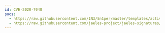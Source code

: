 ```yaml
---
id: CVE-2020-7048
pocs:
  - https://raw.githubusercontent.com/1N3/Sn1per/master/templates/active/CVE-2020-7048_-_WP_Database_Reset_3.15_Unauthenticated_Database_Reset.sh
  - https://raw.githubusercontent.com/jaeles-project/jaeles-signatures/master/cves/wordpress-db-reset-cve-2020-7048.yaml
---
```

